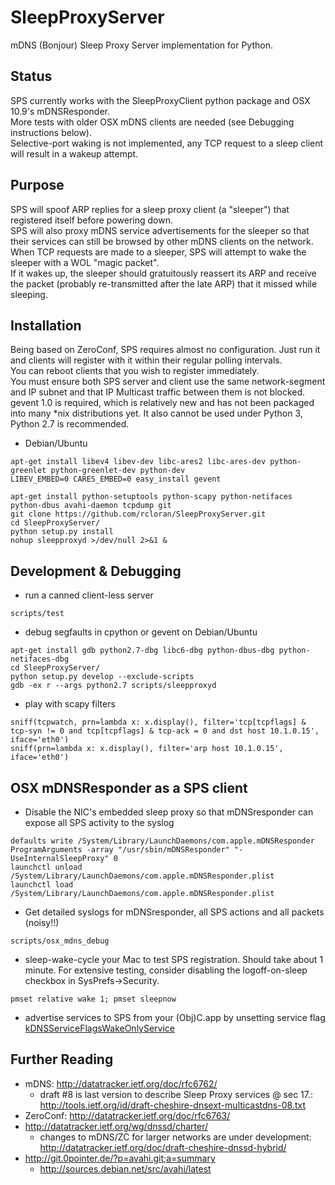 SleepProxyServer
================
mDNS (Bonjour) Sleep Proxy Server implementation for Python.

Status
------
SPS currently works with the SleepProxyClient python package and OSX 10.9's mDNSResponder.  
More tests with older OSX mDNS clients are needed (see Debugging instructions below).  
Selective-port waking is not implemented, any TCP request to a sleep client will result in a wakeup attempt.  

Purpose
------
SPS will spoof ARP replies for a sleep proxy client (a "sleeper") that registered itself before powering down.  
SPS will also proxy mDNS service advertisements for the sleeper so that their services can still be browsed by other mDNS clients on the network.  
When TCP requests are made to a sleeper, SPS will attempt to wake the sleeper with a WOL "magic packet".  
If it wakes up, the sleeper should gratuitously reassert its ARP and receive the packet (probably re-transmitted 
after the late ARP) that it missed while sleeping.

Installation
-------
Being based on ZeroConf, SPS requires almost no configuration. Just run it and clients will register with it within their regular polling intervals.  
You can reboot clients that you wish to register immediately.  
You must ensure both SPS server and client use the same network-segment and IP subnet and that IP Multicast traffic between them is not blocked.  
gevent 1.0 is required, which is relatively new and has not been packaged into many *nix distributions yet.
It also cannot be used under Python 3, Python 2.7 is recommended.

* Debian/Ubuntu

```
apt-get install libev4 libev-dev libc-ares2 libc-ares-dev python-greenlet python-greenlet-dev python-dev
LIBEV_EMBED=0 CARES_EMBED=0 easy_install gevent

apt-get install python-setuptools python-scapy python-netifaces python-dbus avahi-daemon tcpdump git
git clone https://github.com/rcloran/SleepProxyServer.git
cd SleepProxyServer/
python setup.py install
nohup sleepproxyd >/dev/null 2>&1 &
```

Development & Debugging
-----
* run a canned client-less server
```
scripts/test
```

* debug segfaults in cpython or gevent on Debian/Ubuntu
```
apt-get install gdb python2.7-dbg libc6-dbg python-dbus-dbg python-netifaces-dbg
cd SleepProxyServer/
python setup.py develop --exclude-scripts
gdb -ex r --args python2.7 scripts/sleepproxyd
```

* play with scapy filters
```
sniff(tcpwatch, prn=lambda x: x.display(), filter='tcp[tcpflags] & tcp-syn != 0 and tcp[tcpflags] & tcp-ack = 0 and dst host 10.1.0.15', iface='eth0')
sniff(prn=lambda x: x.display(), filter='arp host 10.1.0.15', iface='eth0')
```

OSX mDNSResponder as a SPS client
------------
* Disable the NIC's embedded sleep proxy so that mDNSresponder can expose all SPS activity to the syslog
```
defaults write /System/Library/LaunchDaemons/com.apple.mDNSResponder ProgramArguments -array "/usr/sbin/mDNSResponder" "-UseInternalSleepProxy" 0
launchctl unload /System/Library/LaunchDaemons/com.apple.mDNSResponder.plist
launchctl load /System/Library/LaunchDaemons/com.apple.mDNSResponder.plist
```

* Get detailed syslogs for mDNSresponder, all SPS actions and all packets (noisy!!)
```
scripts/osx_mdns_debug
```

* sleep-wake-cycle your Mac to test SPS registration. Should take about 1 minute. For extensive testing, consider disabling the logoff-on-sleep checkbox in SysPrefs->Security.
```
pmset relative wake 1; pmset sleepnow
```
* advertise services to SPS from your (Obj)C.app by unsetting service flag [kDNSServiceFlagsWakeOnlyService](https://developer.apple.com/library/mac/documentation/Networking/Reference/DNSServiceDiscovery_CRef/Reference/reference.html#jumpTo_166)

Further Reading
-------
* mDNS: http://datatracker.ietf.org/doc/rfc6762/
  * draft #8 is last version to describe Sleep Proxy services @ sec 17.: http://tools.ietf.org/id/draft-cheshire-dnsext-multicastdns-08.txt
* ZeroConf: http://datatracker.ietf.org/doc/rfc6763/
* http://datatracker.ietf.org/wg/dnssd/charter/
  * changes to mDNS/ZC for larger networks are under development: http://datatracker.ietf.org/doc/draft-cheshire-dnssd-hybrid/
* http://git.0pointer.de/?p=avahi.git;a=summary
  * http://sources.debian.net/src/avahi/latest
